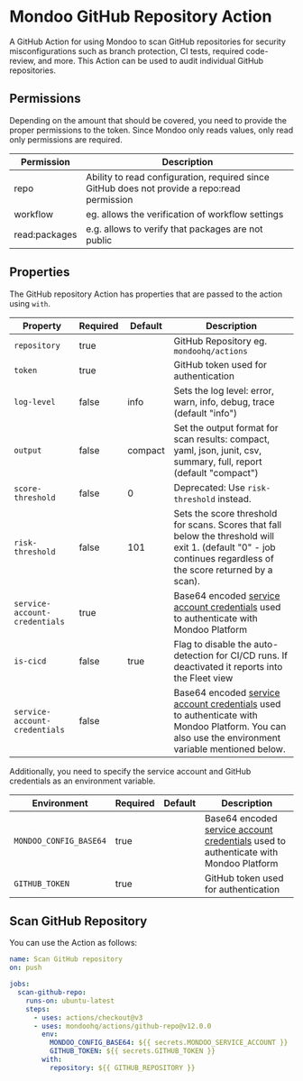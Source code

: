 # Mondoo GitHub Repository Action

A GitHub Action for using Mondoo to scan GitHub repositories for security misconfigurations such as branch protection, CI tests, required code-review, and more. This Action can be used to audit individual GitHub repositories.

## Permissions

Depending on the amount that should be covered, you need to provide the proper permissions to the token. Since Mondoo only reads values, only read only permissions are required.

| Permission    | Description                                                                                  |
| ------------- | -------------------------------------------------------------------------------------------- |
| repo          | Ability to read configuration, required since GitHub does not provide a repo:read permission |
| workflow      | eg. allows the verification of workflow settings                                             |
| read:packages | e.g. allows to verify that packages are not public                                           |

## Properties

The GitHub repository Action has properties that are passed to the action using `with`.

| Property                      | Required | Default | Description                                                                                                                                                                                                            |
| ----------------------------- | -------- | ------- | ---------------------------------------------------------------------------------------------------------------------------------------------------------------------------------------------------------------------- |
| `repository`                  | true     |         | GitHub Repository eg. `mondoohq/actions`                                                                                                                                                                               |
| `token`                       | true     |         | GitHub token used for authentication                                                                                                                                                                                   |
| `log-level`                   | false    | info    | Sets the log level: error, warn, info, debug, trace (default "info")                                                                                                                                                   |
| `output`                      | false    | compact | Set the output format for scan results: compact, yaml, json, junit, csv, summary, full, report (default "compact")                                                                                                     |
| `score-threshold`             | false    | 0       | Deprecated: Use `risk-threshold` instead.                                                                                                                                                                              |
| `risk-threshold`              | false    | 101     | Sets the score threshold for scans. Scores that fall below the threshold will exit 1. (default "0" - job continues regardless of the score returned by a scan).                                                        |
| `service-account-credentials` | true     |         | Base64 encoded [service account credentials](https://mondoo.com/docs/platform/maintain/access/service_accounts/) used to authenticate with Mondoo Platform                                                             |
| `is-cicd`                     | false    | true    | Flag to disable the auto-detection for CI/CD runs. If deactivated it reports into the Fleet view                                                                                                                       |
| `service-account-credentials` | false    |         | Base64 encoded [service account credentials](https://mondoo.com/docs/platform/maintain/access/service_accounts/) used to authenticate with Mondoo Platform. You can also use the environment variable mentioned below. |

Additionally, you need to specify the service account and GitHub credentials as an environment variable.

| Environment            | Required | Default | Description                                                                                                                                                |
| ---------------------- | -------- | ------- | ---------------------------------------------------------------------------------------------------------------------------------------------------------- |
| `MONDOO_CONFIG_BASE64` | true     |         | Base64 encoded [service account credentials](https://mondoo.com/docs/platform/maintain/access/service_accounts/) used to authenticate with Mondoo Platform |
| `GITHUB_TOKEN`         | true     |         | GitHub token used for authentication                                                                                                                       |

## Scan GitHub Repository

You can use the Action as follows:

```yaml
name: Scan GitHub repository
on: push

jobs:
  scan-github-repo:
    runs-on: ubuntu-latest
    steps:
      - uses: actions/checkout@v3
      - uses: mondoohq/actions/github-repo@v12.0.0
        env:
          MONDOO_CONFIG_BASE64: ${{ secrets.MONDOO_SERVICE_ACCOUNT }}
          GITHUB_TOKEN: ${{ secrets.GITHUB_TOKEN }}
        with:
          repository: ${{ GITHUB_REPOSITORY }}
```
